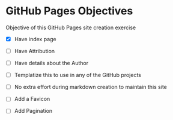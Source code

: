 # GitHub Pages Objectives

Objective of this GitHub Pages site creation exercise

- [x] Have index page
- [ ] Have Attribution
- [ ] Have details about the Author
- [ ] Templatize this to use in any of the GitHub projects
- [ ] No extra effort during markdown creation to maintain this site
- [ ] Add a Favicon
- [ ] Add Pagination
  